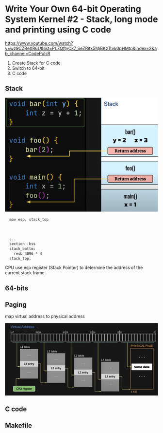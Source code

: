 # Write Your Own 64-bit Operating System Kernel #2 - Stack, long mode and printing using C code

https://www.youtube.com/watch?v=wz9CZBeXR6U&list=PLZQftyCk7_SeZRitx5MjBKzTtvk0pHMtp&index=2&ab_channel=CodePulsR


1. Create Stack for C code
2. Switch to 64-bit
3. C code

## Stack
![](./_images/stack.png)

```
  mov esp, stack_top



  ...
  section .bss
  stack_bottm:
    resb 4096 * 4
  stack_top:
```

CPU use esp register (Stack Pointer) to determine the address of the current stack frame

## 64-bits



## Paging
map virtual address to physical address

![](./_images/paging.png)



## C code




## Makefile

